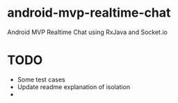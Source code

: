# android-mvp-realtime-chat
Android MVP Realtime Chat using RxJava and Socket.io

# TODO
 - Some test cases
 - Update readme explanation of isolation
 -